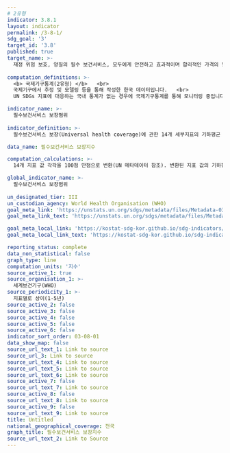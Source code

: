 ```yaml
---
# 2유형 
indicator: 3.8.1
layout: indicator
permalink: /3-8-1/
sdg_goal: '3'
target_id: '3.8'
published: true
target_name: >-
  재정 위험 보호, 양질의 필수 보건서비스, 모두에게 안전하고 효과적이며 합리적인 가격의 필수 약품 및 백신에 대한 접근 등을 포함하는 보편적 건강보장 서비스 제공
  
computation_definitions: >-
  <b> 국제기구통계(2유형) </b>   <br>
  국제기구에서 추정 및 모델링 등을 통해 작성한 한국 데이터입니다.   <br>
  UN SDGs 지표에 대응하는 국내 통계가 없는 경우에 국제기구통계를 통해 모니터링 중입니다. 

indicator_name: >-
  필수보건서비스 보장범위
  
indicator_definition: >-
  필수보건서비스 보장(Universal health coverage)에 관한 14개 세부지표의 기하평균 값을 0-100점으로 나타내는 지수로 나타냄

data_name: 필수보건서비스 보장지수

computation_calculations: >-
  14개 지표 값 각각을 100점 만점으로 변환(UN 메타데이터 참조). 변환된 지표 값의 기하평균을 4개 영역별로 계산 후 4개 영역 값의 기하평균을 계산

global_indicator_name: >-
  필수보건서비스 보장범위
  
un_designated_tier: III
un_custodian_agency: World Health Organisation (WHO)
goal_meta_link: 'https://unstats.un.org/sdgs/metadata/files/Metadata-03-08-01.pdf'
goal_meta_link_text: 'https://unstats.un.org/sdgs/metadata/files/Metadata-03-08-01.pdf'

goal_meta_local_link: 'https://kostat-sdg-kor.github.io/sdg-indicators/public/data/Metadata-03-08-01_KOR.pdf'
goal_meta_local_link_text: 'https://kostat-sdg-kor.github.io/sdg-indicators/public/data/Metadata-03-08-01_KOR.pdf'

reporting_status: complete
data_non_statistical: false
graph_type: line
computation_units: '지수'
source_active_1: true
source_organisation_1: >-
  세계보건기구(WHO)
source_periodicity_1: >-
  지표별로 상이(1-5년)
source_active_2: false
source_active_3: false
source_active_4: false
source_active_5: false
source_active_6: false
indicator_sort_order: 03-08-01
data_show_map: false
source_url_text_1: Link to source
source_url_3: Link to source
source_url_text_4: Link to source
source_url_text_5: Link to source
source_url_text_6: Link to source
source_active_7: false
source_url_text_7: Link to source
source_active_8: false
source_url_text_8: Link to source
source_active_9: false
source_url_text_9: Link to source
title: Untitled
national_geographical_coverage: 전국
graph_title: 필수보건서비스 보장지수
source_url_text_2: Link to Source
---
```

